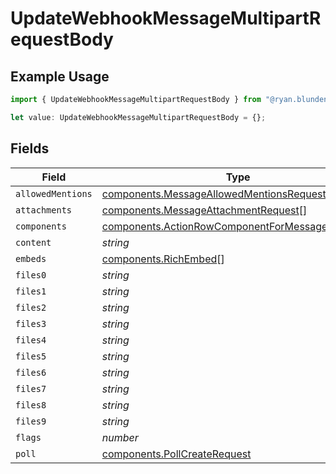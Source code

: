 # UpdateWebhookMessageMultipartRequestBody

## Example Usage

```typescript
import { UpdateWebhookMessageMultipartRequestBody } from "@ryan.blunden/discord-sdk/models/operations";

let value: UpdateWebhookMessageMultipartRequestBody = {};
```

## Fields

| Field                                                                                                              | Type                                                                                                               | Required                                                                                                           | Description                                                                                                        |
| ------------------------------------------------------------------------------------------------------------------ | ------------------------------------------------------------------------------------------------------------------ | ------------------------------------------------------------------------------------------------------------------ | ------------------------------------------------------------------------------------------------------------------ |
| `allowedMentions`                                                                                                  | [components.MessageAllowedMentionsRequest](../../models/components/messageallowedmentionsrequest.md)               | :heavy_minus_sign:                                                                                                 | N/A                                                                                                                |
| `attachments`                                                                                                      | [components.MessageAttachmentRequest](../../models/components/messageattachmentrequest.md)[]                       | :heavy_minus_sign:                                                                                                 | N/A                                                                                                                |
| `components`                                                                                                       | [components.ActionRowComponentForMessageRequest](../../models/components/actionrowcomponentformessagerequest.md)[] | :heavy_minus_sign:                                                                                                 | N/A                                                                                                                |
| `content`                                                                                                          | *string*                                                                                                           | :heavy_minus_sign:                                                                                                 | N/A                                                                                                                |
| `embeds`                                                                                                           | [components.RichEmbed](../../models/components/richembed.md)[]                                                     | :heavy_minus_sign:                                                                                                 | N/A                                                                                                                |
| `files0`                                                                                                           | *string*                                                                                                           | :heavy_minus_sign:                                                                                                 | N/A                                                                                                                |
| `files1`                                                                                                           | *string*                                                                                                           | :heavy_minus_sign:                                                                                                 | N/A                                                                                                                |
| `files2`                                                                                                           | *string*                                                                                                           | :heavy_minus_sign:                                                                                                 | N/A                                                                                                                |
| `files3`                                                                                                           | *string*                                                                                                           | :heavy_minus_sign:                                                                                                 | N/A                                                                                                                |
| `files4`                                                                                                           | *string*                                                                                                           | :heavy_minus_sign:                                                                                                 | N/A                                                                                                                |
| `files5`                                                                                                           | *string*                                                                                                           | :heavy_minus_sign:                                                                                                 | N/A                                                                                                                |
| `files6`                                                                                                           | *string*                                                                                                           | :heavy_minus_sign:                                                                                                 | N/A                                                                                                                |
| `files7`                                                                                                           | *string*                                                                                                           | :heavy_minus_sign:                                                                                                 | N/A                                                                                                                |
| `files8`                                                                                                           | *string*                                                                                                           | :heavy_minus_sign:                                                                                                 | N/A                                                                                                                |
| `files9`                                                                                                           | *string*                                                                                                           | :heavy_minus_sign:                                                                                                 | N/A                                                                                                                |
| `flags`                                                                                                            | *number*                                                                                                           | :heavy_minus_sign:                                                                                                 | N/A                                                                                                                |
| `poll`                                                                                                             | [components.PollCreateRequest](../../models/components/pollcreaterequest.md)                                       | :heavy_minus_sign:                                                                                                 | N/A                                                                                                                |